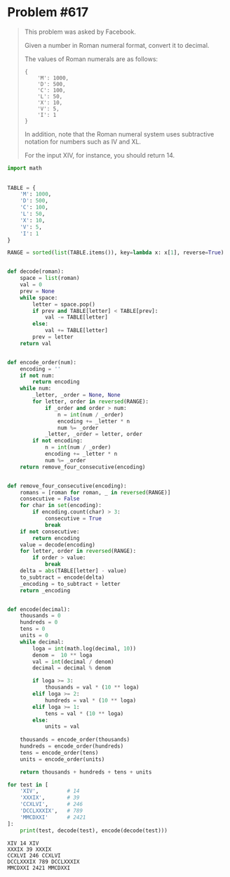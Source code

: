 # Problem #617

> This problem was asked by Facebook.
> 
> Given a number in Roman numeral format, convert it to decimal.
>
> The values of Roman numerals are as follows:
> 
> ```
> {
>     'M': 1000,
>     'D': 500,
>     'C': 100,
>     'L': 50,
>     'X': 10,
>     'V': 5,
>     'I': 1
> }
> ```
> 
> In addition, note that the Roman numeral system uses subtractive notation for numbers such as IV and XL.
> 
> For the input XIV, for instance, you should return 14.


```python
import math
    
    
TABLE = {
    'M': 1000,
    'D': 500,
    'C': 100,
    'L': 50,
    'X': 10,
    'V': 5,
    'I': 1
}

RANGE = sorted(list(TABLE.items()), key=lambda x: x[1], reverse=True)


def decode(roman):
    space = list(roman)
    val = 0
    prev = None
    while space:
        letter = space.pop()
        if prev and TABLE[letter] < TABLE[prev]:
            val -= TABLE[letter]
        else:
            val += TABLE[letter]
        prev = letter
    return val


def encode_order(num):
    encoding = ''
    if not num:
        return encoding
    while num:
        _letter, _order = None, None
        for letter, order in reversed(RANGE):
            if _order and order > num:
                n = int(num / _order)
                encoding += _letter * n
                num %= _order
            _letter, _order = letter, order
        if not encoding:
            n = int(num / _order)
            encoding += _letter * n
            num %= _order
    return remove_four_consecutive(encoding)


def remove_four_consecutive(encoding):
    romans = [roman for roman, _ in reversed(RANGE)]
    consecutive = False
    for char in set(encoding):
        if encoding.count(char) > 3:
            consecutive = True
            break
    if not consecutive:
        return encoding
    value = decode(encoding)
    for letter, order in reversed(RANGE):
        if order > value:
            break
    delta = abs(TABLE[letter] - value)
    to_subtract = encode(delta)
    _encoding = to_subtract + letter
    return _encoding


def encode(decimal):
    thousands = 0
    hundreds = 0
    tens = 0
    units = 0
    while decimal:
        loga = int(math.log(decimal, 10))
        denom =  10 ** loga
        val = int(decimal / denom)
        decimal = decimal % denom

        if loga >= 3:
            thousands = val * (10 ** loga)
        elif loga >= 2:
            hundreds = val * (10 ** loga)
        elif loga >= 1:
            tens = val * (10 ** loga)
        else:
            units = val
    
    thousands = encode_order(thousands)
    hundreds = encode_order(hundreds)
    tens = encode_order(tens)
    units = encode_order(units)

    return thousands + hundreds + tens + units

```


```python
for test in [
    'XIV',         # 14
    'XXXIX',       # 39
    'CCXLVI',      # 246
    'DCCLXXXIX',   # 789
    'MMCDXXI'      # 2421
]:
    print(test, decode(test), encode(decode(test)))
```

    XIV 14 XIV
    XXXIX 39 XXXIX
    CCXLVI 246 CCXLVI
    DCCLXXXIX 789 DCCLXXXIX
    MMCDXXI 2421 MMCDXXI

